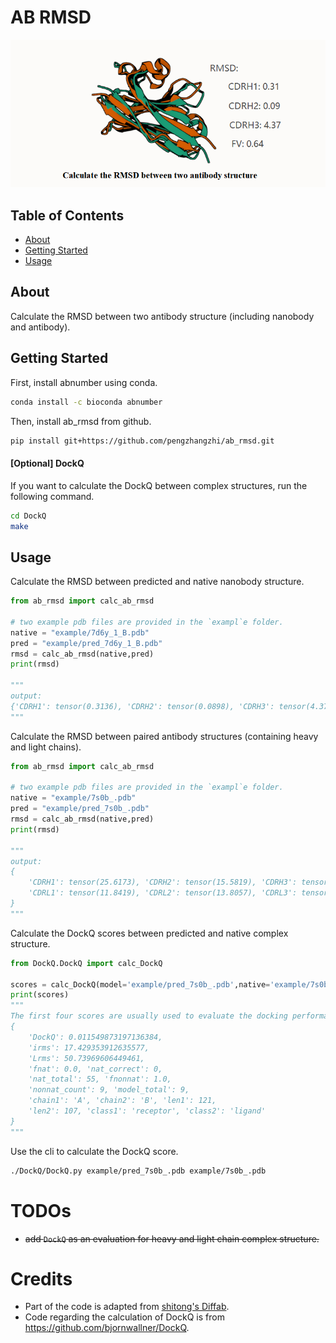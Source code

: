 # AB RMSD
![cover](assets/cover.png)

## Table of Contents

- [About](#about)
- [Getting Started](#getting_started)
- [Usage](#usage)

## About <a name = "about"></a>

Calculate the RMSD between two antibody structure (including nanobody and antibody).


## Getting Started <a name = "getting_started"></a>


First, install abnumber using conda.
```bash
conda install -c bioconda abnumber
```
Then, install ab_rmsd from github.
```bash
pip install git+https://github.com/pengzhangzhi/ab_rmsd.git
```
#### [Optional] DockQ
If you want to calculate the DockQ between complex structures, run the following command.
```bash
cd DockQ
make
```

## Usage <a name = "usage"></a>

Calculate the RMSD between predicted and native nanobody structure.
```python
from ab_rmsd import calc_ab_rmsd

# two example pdb files are provided in the `exampl`e folder.
native = "example/7d6y_1_B.pdb"
pred = "example/pred_7d6y_1_B.pdb"
rmsd = calc_ab_rmsd(native,pred)
print(rmsd)

"""
output:
{'CDRH1': tensor(0.3136), 'CDRH2': tensor(0.0898), 'CDRH3': tensor(4.3704), 'fv-H': tensor(0.6426)}
"""
``` 

Calculate the RMSD between paired antibody structures (containing heavy and light chains).
```python
from ab_rmsd import calc_ab_rmsd

# two example pdb files are provided in the `exampl`e folder.
native = "example/7s0b_.pdb"
pred = "example/pred_7s0b_.pdb"
rmsd = calc_ab_rmsd(native,pred)
print(rmsd)

"""
output:
{
    'CDRH1': tensor(25.6173), 'CDRH2': tensor(15.5819), 'CDRH3': tensor(25.7562), 'fv-H': tensor(15.9964), 
    'CDRL1': tensor(11.8419), 'CDRL2': tensor(13.8057), 'CDRL3': tensor(17.1446), 'fv-L': tensor(15.9478)
}
"""
``` 





Calculate the DockQ scores between predicted and native complex structure.
```python
from DockQ.DockQ import calc_DockQ

scores = calc_DockQ(model='example/pred_7s0b_.pdb',native='example/7s0b_.pdb')
print(scores)
"""
The first four scores are usually used to evaluate the docking performance.
{
    'DockQ': 0.011549873197136384, 
    'irms': 17.429353912635577,
    'Lrms': 50.73969606449461, 
    'fnat': 0.0, 'nat_correct': 0, 
    'nat_total': 55, 'fnonnat': 1.0, 
    'nonnat_count': 9, 'model_total': 9, 
    'chain1': 'A', 'chain2': 'B', 'len1': 121, 
    'len2': 107, 'class1': 'receptor', 'class2': 'ligand'
}
"""
```

Use the cli to calculate the DockQ score.
```bash
./DockQ/DockQ.py example/pred_7s0b_.pdb example/7s0b_.pdb
```

# TODOs
- ~~add `DockQ` as an evaluation for heavy and light chain complex structure.~~

# Credits

- Part of the code is adapted from [shitong's Diffab](https://github.com/luost26/diffab).
- Code regarding the calculation of DockQ is from https://github.com/bjornwallner/DockQ.
